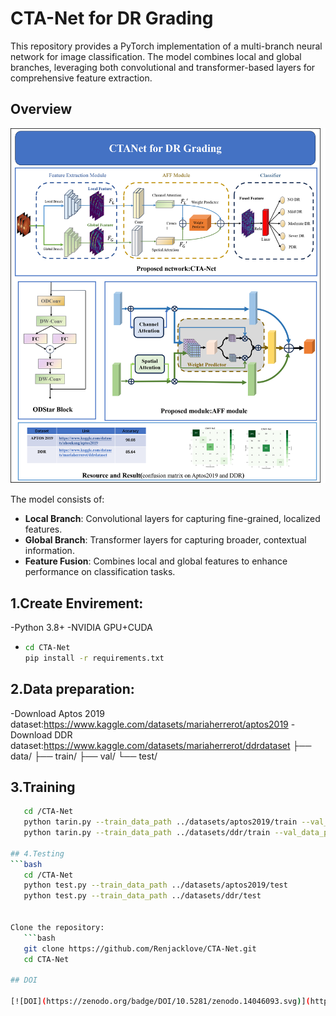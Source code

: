 # CTA-Net for DR Grading

This repository provides a PyTorch implementation of a multi-branch neural network for image classification. The model combines local and global branches, leveraging both convolutional and transformer-based layers for comprehensive feature extraction.

## Overview
![Model Architecture](PNG/model.png)

The model consists of:
- **Local Branch**: Convolutional layers for capturing fine-grained, localized features.
- **Global Branch**: Transformer layers for capturing broader, contextual information.
- **Feature Fusion**: Combines local and global features to enhance performance on classification tasks.

## 1.Create Envirement:

-Python 3.8+
-NVIDIA GPU+CUDA
- ```bash
  cd CTA-Net
  pip install -r requirements.txt
  
## 2.Data preparation:
-Download Aptos 2019 dataset:https://www.kaggle.com/datasets/mariaherrerot/aptos2019
-Download DDR dataset:https://www.kaggle.com/datasets/mariaherrerot/ddrdataset
├── data/
    ├── train/
    ├── val/
    └── test/

## 3.Training
```bash
   cd /CTA-Net
   python tarin.py --train_data_path ../datasets/aptos2019/train --val_data_path ../dataset/aptos2019/val
   python tarin.py --train_data_path ../datasets/ddr/train --val_data_path ../dataset/ddr/val

## 4.Testing
```bash
   cd /CTA-Net
   python test.py --train_data_path ../datasets/aptos2019/test
   python test.py --train_data_path ../datasets/ddr/test


Clone the repository:
   ```bash
   git clone https://github.com/Renjacklove/CTA-Net.git
   cd CTA-Net

## DOI

[![DOI](https://zenodo.org/badge/DOI/10.5281/zenodo.14046093.svg)](https://doi.org/10.5281/zenodo.14046093)
